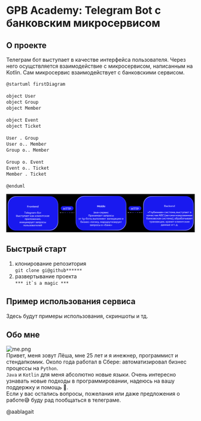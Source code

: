 # GPB Academy: Telegram Bot с банковским микросервисом
## О проекте
Телеграм бот выступает в качестве интерфейса
пользователя. Через него осущствляется 
взаимодействие с микросервисом, написанным на Kotlin.
Сам микросервис взаимодействует с банковскими
сервисом.

```plantuml
@startuml firstDiagram

object User
object Group
object Member

object Event
object Ticket

User . Group
User o.. Member
Group o.. Member

Group o. Event
Event o.. Ticket
Member . Ticket

@enduml
```

![img.png](images/img.png)

## Быстрый старт
1. клонирование репозитория  
```git clone gi@github******``` 
2. развертывание проекта  
```*** it`s a magic ***```

## Пример использования сервиса
Здесь будут примеры использования, скриншоты и тд.

## Обо мне
![me.png](images/me.png)  
Привет, меня зовут Лёша, мне 25 лет и я инежнер, программист и стендапкомик.
Около года работал в Сбере: автоматизировал бизнес процессы на ```Python```.  
```Java``` и ```Kotlin``` для меня абсолютно новые языки. Очень интересно узнавать новые
подходы в программировании, надеюсь на вашу поддержку и помощь 🙂.  
Если у вас остались вопросы, пожелания или даже предложения о работе😅 буду 
рад пообщаться в телеграме. 

@aablagait
